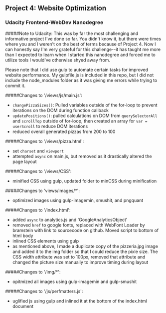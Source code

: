 ## Project 4: Website Optimization
### Udacity Frontend-WebDev Nanodegree

#####Note to Udacity:
This was by far the most challenging and informative project I've done so far.  You didn't know it, but there were times where you and I weren't on the best of terms because of Project 4.  Now I can honestly say I'm very grateful for this challenge--it has taught me more than I expected to learn when I started this nanodegree and forced me to utilize tools I would've otherwise shyed away from.

Please note that I did use gulp to automate certain tasks for improved website performance.  My gulpfile.js is included in this repo, but I did not include the node_modules folder as it was giving me errors while trying to commit it.


#####Changes to '/views/js/main.js':
- `changePizzaSizes()`: Pulled variables outside of the for-loop to prevent iterations on the DOM during function callback
- `updatePositions()`:  pulled calculations on DOM from `querySelectorAll` and `scrollTop` outside of for-loop, then created an array for `var = userScroll` to reduce DOM iterations
- reduced overall generated pizzas from 200 to 100

#####Changes to '/views/pizza.html':
- set `charset` and `viewport`
- attempted `async` on main.js, but removed as it drastically altered the page layout

#####Changes to '/views/CSS':
- minified CSS using gulp, updated folder to minCSS during minification

#####Changes to 'views/images/*':
- optimized images using gulp-imagemin, smushit, and pngquant

#####Changes to '/index.html':
- added `async` to analytics.js and 'GoogleAnalyticsObject'
- removed `href` to google fonts, replaced with WebFont Loader by bramstein with link to sourcecode on github.  Moved script to bottom of html body
- inlined CSS elements using gulp
- as mentioned above, I made a duplicate copy of the pizzeria.jpg image and added it to the img folder so that I could reduce the pixle size.  The CSS width attribute was set to 100px, removed that attribute and changed the picture size manually to improve timing during layout

#####Changes to '/img/*':
- opitmized all images using gulp-imagemin and gulp-smushit

#####Changes to '/js/perfmatters.js':
- uglified js using gulp and inlined it at the bottom of the index.html document  